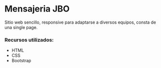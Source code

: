 ﻿# Mensajeria JBO

Sitio web sencillo, responsive para adaptarse a diversos equipos, consta de una single page.

### Recursos utilizados:

* HTML
* CSS
* Bootstrap
